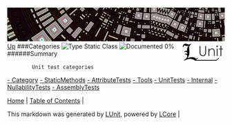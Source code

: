 ![](../Content/LUnit-banner-small.png "")
[<img align="right" src="../Content/LUnit-logo-small.png">](../../README.md)
[Up](../LUnit.md)
###Categories
![Type Static Class](http://b.repl.ca/v1/Type-Static%20Class-lightgrey.png "") ![Documented 0%](http://b.repl.ca/v1/Documented-0%25-red.png "")
######Summary

            Unit test categories
            
[ - Category](Categories_Category.md)
[ - StaticMethods](Categories_StaticMethods.md)
[ - AttributeTests](Categories_AttributeTests.md)
[ - Tools](Categories_Tools.md)
[ - UnitTests](Categories_UnitTests.md)
[ - Internal](Categories_Internal.md)
[ - NullabilityTests](Categories_NullabilityTests.md)
[ - AssemblyTests](Categories_AssemblyTests.md)

[Home](../../README.md) | [Table of Contents](../../TableOfContents.md) | 


This markdown was generated by [LUnit](https://github.com/CodeSingularity/LUnit), powered by [LCore](https://github.com/CodeSingularity/LCore) | 


